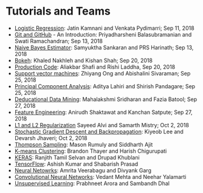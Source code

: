 # Tutorials and Teams

* [Logistic Regression](tutorial_logistic_regression.md): Jatin Kamnani and Venkata Pydimarri; Sep 11, 2018
* [Git and GitHub](tutorial_github.md) - An Introduction: Priyadharsheni Balasubramanian and Swati Ramachandran; Sep 13, 2018
* [Naive Bayes Estimator](tutorial_naivebayes.md): Samyuktha Sankaran and PRS Harinath; Sep 13, 2018
* [Bokeh](tutorial_bokeh.md): Khaled Nakhleh and Kishan Shah; Sep 20, 2018
* [Production Code](tutorial_code.md): Aliakbar Shafi and Rishi Laddha, Sep 20, 2018
* [Support vector machines](tutorial_svm.md): Zhiyang Ong and Abishalini Sivaraman; Sep 25, 2018
* [Principal Component Analysis](tutorial_pca.md): Aditya Lahiri and Shirish Pandagare; Sep 25, 2018
* [Deducational Data Mining](tutorial_educational_data.md): Mahalakshmi Sridharan and Fazia Batool; Sep 27, 2018
* [Feature Engineering](tutorial_features.md): Anirudh Shaktawat and Kanchan Satpute; Sep 27, 2018
* [L1 and L2 Regularization](tutorial_regularization.md) Sayeed Alvi and Samarth Mistry; Oct 2, 2018
* [Stochastic Gradient Descent and Backpropagation](tutorial_sgd.md): Kiyeob Lee and Devarsh Jhaveri; Oct 2, 2018
* [Thompson Sampling](tutorial_thompson_sampling.md): Mason Rumuly and Siddharth Ajit
* [K-means Clustering](tutorial_kmeans.md): Brandon Thayer and Harish Chigurupati
* [KERAS](tutorial_keras.md): Ranjith Tamil Selvan and Drupad Khublani
* [TensorFlow](tutorial_tensorflow.md): Ashish Kumar and Shabarish Prasad
* [Neural Netowrks](tutorial_neuralnets.md): Amrita Veerabagu and Divyank Garg
* [Convolutional Neural Networks](tutorial_cnn.md): Vedant Mehta and Neehar Yalamarti
* [Unsupervised Learning](tutorial_unsupervisedlearning.md): Prabhneet Arora and Sambandh Dhal
